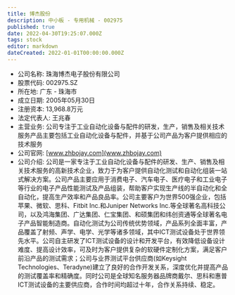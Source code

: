 ```yaml
---
title: 博杰股份
description: 中小板 - 专用机械 - 002975
published: true
date: 2022-04-30T19:25:07.000Z
tags: stock
editor: markdown
dateCreated: 2022-01-01T00:00:00.000Z
---
```


- 公司名称: 珠海博杰电子股份有限公司
- 股票代码: 002975.SZ
- 所在地: 广东 - 珠海市
- 成立日期: 2005年05月30日
- 注册资本: 13,968.8万元
- 法定代表人: 王兆春
- 主营业务: 公司专注于工业自动化设备与配件的研发，生产，销售及相关技术服务产品主要包括工业自动化设备与配件，并基于公司产品为客户提供相应的技术服务
- 公司官网: [www.zhbojay.com](www.zhbojay.com)
- 公司介绍: 公司是一家专注于工业自动化设备与配件的研发、生产、销售及相关技术服务的高新技术企业，致力于为客户提供自动化测试和自动化组装一站式解决方案。公司产品主要应用于消费电子、汽车电子、医疗电子和工业电子等行业的电子产品性能测试及产品组装，帮助客户实现生产线的半自动化和全自动化，提高生产效率和产品良品率。公司主要客户为世界500强企业，包括苹果、微软、思科、Fitbit Inc.和Juniper Networks Inc.等全球著名高科技公司，以及鸿海集团、广达集团、仁宝集团、和硕集团和纬创资通等全球著名电子产品智能制造商。自动化测试为公司传统优势领域，产品系列全面丰富，产品覆盖了射频、声学、电学、光学等诸多领域，其中ICT测试设备处于世界领先水平。公司自主研发了ICT测试设备的设计和开发平台，有效降低设备设计难度、提高设计效率，可及时为客户提供复杂的软硬件定制化方案，满足客户前沿产品的测试需求；公司与业界测试平台供应商(如Keysight Technologies、Teradyne)建立了良好的合作开发关系，深度优化并提高产品的测试覆盖率和精确度。同时公司是全球知名服务器品牌商戴尔、思科和惠普ICT测试设备的主要供应商，合作时间均超过十年，合作关系持续、稳定。


